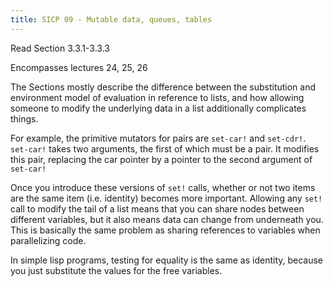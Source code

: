 ```yaml
---
title: SICP 09 - Mutable data, queues, tables
---
```


Read Section 3.3.1-3.3.3

Encompasses lectures 24, 25, 26

The Sections mostly describe the difference between the substitution and environment model of evaluation in reference to lists, and how allowing someone to modify the underlying data in a list additionally complicates things.

For example, the primitive mutators for pairs are `set-car!` and `set-cdr!`. `set-car!` takes two arguments, the first of which must be a pair. It modifies this pair, replacing the car pointer by a pointer to the second argument of `set-car!`

Once you introduce these versions of `set!` calls, whether or not two items are the same item (i.e. identity) becomes more important. Allowing any `set!` call to modify the tail of a list means that you can share nodes between different variables, but it also means data can change from underneath you. This is basically the same problem as sharing references to variables when parallelizing code.

In simple lisp programs, testing for equality is the same as identity, because you just substitute the values for the free variables.
